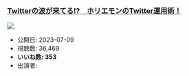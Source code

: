 ### [Twitterの波が来てる!?　ホリエモンのTwitter運用術！](https://www.youtube.com/watch?v=FTD4BGVEelw)
[![](https://img.youtube.com/vi/FTD4BGVEelw/sddefault.jpg)](https://www.youtube.com/watch?v=FTD4BGVEelw)
-   公開日: 2023-07-09
-   視聴数: 36,469
-   **いいね数: 353**
-   出演者: 
